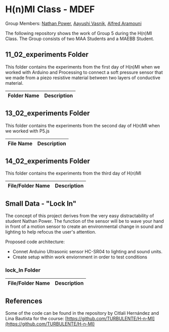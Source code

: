 # H(n)MI Class - MDEF

Group Members: [Nathan Power](https://github.com/npower1-gif), [Aayushi Vasnik](https://github.com/vaschick), [Alfred Aramouni](https://github.com/khara7mar)

The following repository shows the work of Group 5 during the H(n)MI Class. The Group consists of two MAA Students and a MAEBB Student. 

## 11_02_experiments Folder 

This folder contains the experiments from the first day of H(n)MI when we worked with Arduino and Processing to connect a soft pressure sensor that we made from a piezo resistive material between two layers of conductive material. 

| Folder Name               | Description                                                               |
| ------------------------- | ------------------------------------------------------------------------- |

## 13_02_experiments Folder

This folder contains the experiments from the second day of H(n)MI when we worked with P5.js 

| File Name                 | Description                                                               |
| ------------------------- | ------------------------------------------------------------------------- |



## 14_02_experiments Folder

This folder contains the experiments from the third day of H(n)MI

| File/Folder Name          | Description                                                               |
| ------------------------- | ------------------------------------------------------------------------- |


## Small Data - "Lock In"
 
The concept of this project derives from the very easy distractability of student Nathan Power. The function of the sensor will be to wave your hand in front of a motion sensor to create an environmental change in sound and lighting to help refocus the user's attention.

Proposed code architecture: 
- Connet Arduino Ultrasonic sensor HC-SR04 to lighting and sound units.
- Create setup within work enviornment in order to test conditions
  


### lock_In Folder 

| File/Folder Name          | Description                                                               |
| ------------------------- | ------------------------------------------------------------------------- |


## References 
Some of the code can be found in the repository by Citlali Hernández and Lina Bautista for the course: [https://github.com/TURBULENTE/H-n-MI](https://github.com/TURBULENTE/H-n-MI)


